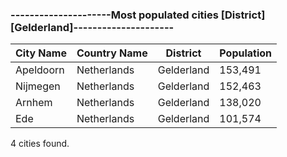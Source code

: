 ### ---------------------Most populated cities [District][Gelderland]---------------------

| City Name | Country Name | District | Population |
| --- | --- | --- | --- |
| Apeldoorn | Netherlands | Gelderland | 153,491 |
| Nijmegen | Netherlands | Gelderland | 152,463 |
| Arnhem | Netherlands | Gelderland | 138,020 |
| Ede | Netherlands | Gelderland | 101,574 |

4 cities found.
